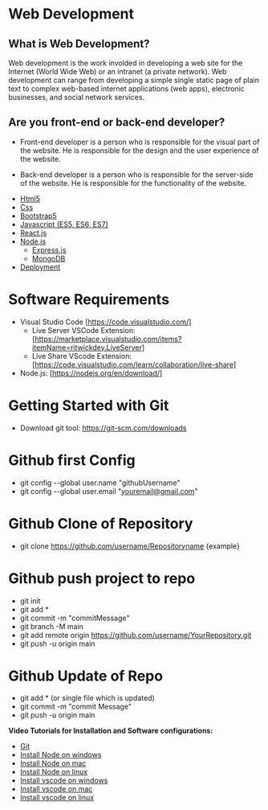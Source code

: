 # Web Development

## What is Web Development?
Web development is the work involded in developing a web site for the Internet (World Wide Web) or an intranet (a private network). Web development can range from developing a simple single static page of plain text to complex web-based internet applications (web apps), electronic businesses, and social network services.

## Are you front-end or back-end developer?
* Front-end developer is a person who is responsible for the visual part of the website. He is responsible for the design and the user experience of the website.

* Back-end developer is a person who is responsible for the server-side of the website. He is responsible for the functionality of the website.

- [Html5](Basics/README.md)
- [Css](/Basics/README.md)
- [Bootstrap5](/Basics/README.md)
- [Javascript (ES5, ES6, ES7)](/Basics/README.md)
- [React.js](/Reactjs/README.md)
- [Node.js](Nodejs/README.md)
	- [Express.js](Nodejs/README.md)
    - [MongoDB](Database/README.md)
- [Deployment](Deployment/README.md)

# Software Requirements

- Visual Studio Code [https://code.visualstudio.com/]
	-  Live Server VSCode Extension: [https://marketplace.visualstudio.com/items?itemName=ritwickdey.LiveServer]
	-  Live Share VScode Extension: [https://code.visualstudio.com/learn/collaboration/live-share]
- Node.js: [https://nodejs.org/en/download/]
  
# Getting Started with Git
* Download git tool: https://git-scm.com/downloads

# Github first Config
* git config --global user.name "githubUsername"
* git config --global user.email "youremail@gmail.com"

# Github Clone of Repository
* git clone https://github.com/username/Repositoryname {example}

# Github push project to repo
* git init
* git add *
* git commit -m "commitMessage"
* git branch -M main
* git add remote origin https://github.com/username/YourRepository.git
* git push -u origin main
 
# Github Update of Repo
* git add * (or single file which is updated)
* git commit -m "commit Message"
* git push -u origin main

**Video Tutorials for Installation and Software configurations:**
- [Git](https://www.youtube.com/watch?v=SWYqp7iY_Tc)
- [Install Node on windows](https://www.youtube.com/watch?v=3F5IaPqj7ds)
- [Install Node on mac](https://www.youtube.com/watch?v=Ue6g4udgbdI)
- [Install Node on linux](https://www.youtube.com/watch?v=P6rPI7x28nY)
- [Install vscode on windows](https://www.youtube.com/watch?v=JPZsB_6yHVo)
- [Install vscode on mac](https://www.youtube.com/watch?v=E2oA1__0zyY)
- [Install vscode on linux](https://www.youtube.com/watch?v=rDaqEShUMKU)